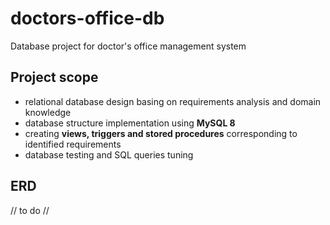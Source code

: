 # doctors-office-db
Database project for doctor's office management system 

## Project scope 
  - relational database design basing on requirements analysis and domain knowledge  
  - database structure implementation using **MySQL 8**
  - creating **views, triggers and stored procedures** corresponding to identified requirements 
  - database testing and SQL queries tuning 

## ERD 
// to do // 






